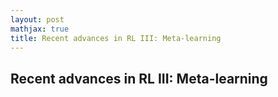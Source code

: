 ```yaml
---
layout: post
mathjax: true
title: Recent advances in RL III: Meta-learning
---
```


## Recent advances in RL III: Meta-learning
